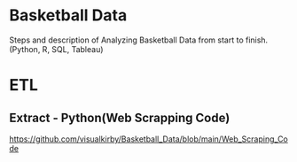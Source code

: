 # Basketball Data
Steps and description of Analyzing Basketball Data from start to finish. (Python, R, SQL, Tableau)

# ETL
## Extract - Python(Web Scrapping Code)
https://github.com/visualkirby/Basketball_Data/blob/main/Web_Scraping_Code